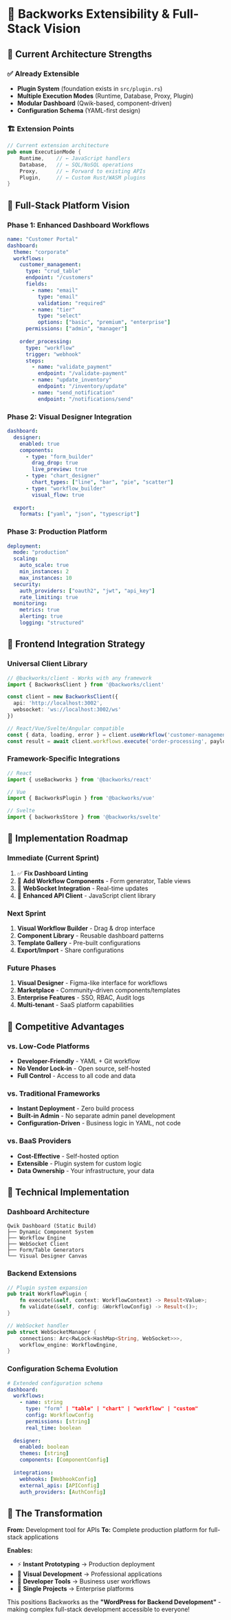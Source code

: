 # 🚀 Backworks Extensibility & Full-Stack Vision

## 🎯 **Current Architecture Strengths**

### ✅ **Already Extensible**
- **Plugin System** (foundation exists in `src/plugin.rs`)
- **Multiple Execution Modes** (Runtime, Database, Proxy, Plugin)
- **Modular Dashboard** (Qwik-based, component-driven)
- **Configuration Schema** (YAML-first design)

### 🏗️ **Extension Points**
```rust
// Current extension architecture
pub enum ExecutionMode {
    Runtime,    // ← JavaScript handlers
    Database,   // ← SQL/NoSQL operations  
    Proxy,      // ← Forward to existing APIs
    Plugin,     // ← Custom Rust/WASM plugins
}
```

## 🌟 **Full-Stack Platform Vision**

### **Phase 1: Enhanced Dashboard Workflows** 
```yaml
name: "Customer Portal"
dashboard:
  theme: "corporate"
  workflows:
    customer_management:
      type: "crud_table"
      endpoint: "/customers"
      fields:
        - name: "email"
          type: "email"
          validation: "required"
        - name: "tier"
          type: "select"
          options: ["basic", "premium", "enterprise"]
      permissions: ["admin", "manager"]
      
    order_processing:
      type: "workflow"
      trigger: "webhook"
      steps:
        - name: "validate_payment"
          endpoint: "/validate-payment"
        - name: "update_inventory" 
          endpoint: "/inventory/update"
        - name: "send_notification"
          endpoint: "/notifications/send"
```

### **Phase 2: Visual Designer Integration**
```yaml
dashboard:
  designer:
    enabled: true
    components:
      - type: "form_builder"
        drag_drop: true
        live_preview: true
      - type: "chart_designer"
        chart_types: ["line", "bar", "pie", "scatter"]
      - type: "workflow_builder"
        visual_flow: true
        
  export:
    formats: ["yaml", "json", "typescript"]
```

### **Phase 3: Production Platform**
```yaml
deployment:
  mode: "production"
  scaling:
    auto_scale: true
    min_instances: 2
    max_instances: 10
  security:
    auth_providers: ["oauth2", "jwt", "api_key"]
    rate_limiting: true
  monitoring:
    metrics: true
    alerting: true
    logging: "structured"
```

## 🔌 **Frontend Integration Strategy**

### **Universal Client Library**
```typescript
// @backworks/client - Works with any framework
import { BackworksClient } from '@backworks/client'

const client = new BackworksClient({
  api: 'http://localhost:3002',
  websocket: 'ws://localhost:3002/ws'
})

// React/Vue/Svelte/Angular compatible
const { data, loading, error } = client.useWorkflow('customer-management')
const result = await client.workflows.execute('order-processing', payload)
```

### **Framework-Specific Integrations**
```typescript
// React
import { useBackworks } from '@backworks/react'

// Vue
import { BackworksPlugin } from '@backworks/vue'

// Svelte
import { backworksStore } from '@backworks/svelte'
```

## 🚀 **Implementation Roadmap**

### **Immediate (Current Sprint)**
1. ✅ **Fix Dashboard Linting** 
2. 🔄 **Add Workflow Components** - Form generator, Table views
3. 🔄 **WebSocket Integration** - Real-time updates
4. 🔄 **Enhanced API Client** - JavaScript client library

### **Next Sprint**
1. **Visual Workflow Builder** - Drag & drop interface
2. **Component Library** - Reusable dashboard patterns  
3. **Template Gallery** - Pre-built configurations
4. **Export/Import** - Share configurations

### **Future Phases**
1. **Visual Designer** - Figma-like interface for workflows
2. **Marketplace** - Community-driven components/templates
3. **Enterprise Features** - SSO, RBAC, Audit logs
4. **Multi-tenant** - SaaS platform capabilities

## 🎯 **Competitive Advantages**

### **vs. Low-Code Platforms**
- **Developer-Friendly** - YAML + Git workflow
- **No Vendor Lock-in** - Open source, self-hosted
- **Full Control** - Access to all code and data

### **vs. Traditional Frameworks**
- **Instant Deployment** - Zero build process
- **Built-in Admin** - No separate admin panel development
- **Configuration-Driven** - Business logic in YAML, not code

### **vs. BaaS Providers**
- **Cost-Effective** - Self-hosted option
- **Extensible** - Plugin system for custom logic
- **Data Ownership** - Your infrastructure, your data

## 🔧 **Technical Implementation**

### **Dashboard Architecture**
```
Qwik Dashboard (Static Build)
├── Dynamic Component System
├── Workflow Engine
├── WebSocket Client
├── Form/Table Generators
└── Visual Designer Canvas
```

### **Backend Extensions**
```rust
// Plugin system expansion
pub trait WorkflowPlugin {
    fn execute(&self, context: WorkflowContext) -> Result<Value>;
    fn validate(&self, config: &WorkflowConfig) -> Result<()>;
}

// WebSocket handler
pub struct WebSocketManager {
    connections: Arc<RwLock<HashMap<String, WebSocket>>>,
    workflow_engine: WorkflowEngine,
}
```

### **Configuration Schema Evolution**
```yaml
# Extended configuration schema
dashboard:
  workflows:
    - name: string
      type: "form" | "table" | "chart" | "workflow" | "custom"
      config: WorkflowConfig
      permissions: [string]
      real_time: boolean
      
  designer:
    enabled: boolean
    themes: [string]
    components: [ComponentConfig]
    
  integrations:
    webhooks: [WebhookConfig]
    external_apis: [APIConfig]
    auth_providers: [AuthConfig]
```

## 🎉 **The Transformation**

**From:** Development tool for APIs
**To:** Complete production platform for full-stack applications

**Enables:**
- ⚡ **Instant Prototyping** → Production deployment
- 🎨 **Visual Development** → Professional applications  
- 🔧 **Developer Tools** → Business user workflows
- 🏢 **Single Projects** → Enterprise platforms

This positions Backworks as the **"WordPress for Backend Development"** - making complex full-stack development accessible to everyone!
